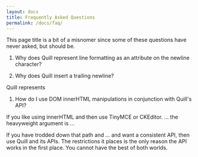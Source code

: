 ```yaml
---
layout: docs
title: Frequently Asked Questions
permalink: /docs/faq/
---
```


This page title is a bit of a misnomer since some of these questions have never asked, but should be.


1. Why does Quill represent line formatting as an attribute on the newline character?



1. Why does Quill insert a trailing newline?

Quill represents


1. How do I use DOM innerHTML manipulations in conjunction with Quill's API?

If you like using innerHTML and then use TinyMCE or CKEditor. ... the heavyweight argument is ...

If you have trodded down that path and ... and want a consistent API, then use Quill and its APIs. The restrictions it places is the only reason the API works in the first place. You cannot have the best of both worlds.
